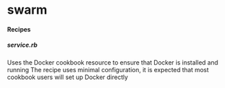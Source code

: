 # swarm

#### Recipes
##### service.rb
Uses the Docker cookbook resource to ensure that Docker is installed and running
The recipe uses minimal configuration, it is expected that most cookbook users will set up
Docker directly

